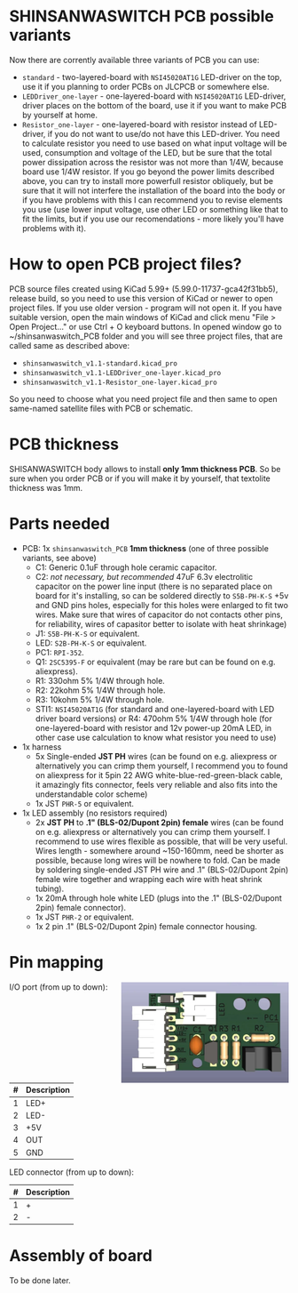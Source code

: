 # SHINSANWASWITCH PCB possible variants

Now there are corrently available three variants of PCB you can use:
- `standard` - two-layered-board with `NSI45020AT1G` LED-driver on the top, use it if you planning to order PCBs on JLCPCB or somewhere else.
- `LEDDriver_one-layer` - one-layered-board with `NSI45020AT1G` LED-driver, driver places on the bottom of the board, use it if you want to make PCB by yourself at home.
- `Resistor_one-layer` - one-layered-board with resistor instead of LED-driver, if you do not want to use/do not have this LED-driver. You need to calculate resistor you need to use based on what input voltage will be used, consumption and voltage of the LED, but be sure that the total power dissipation across the resistor was not more than 1/4W, because board use 1/4W resistor. If you go beyond the power limits described above, you can try to install more powerfull resistor obliquely, but be sure that it will not interfere the installation of the board into the body or if you have problems with this I can recommend you to revise elements you use (use lower input voltage, use other LED or something like that to fit the limits, but if you use our recomendations - more likely you'll have problems with it).

# How to open PCB project files?
PCB source files created using KiCad 5.99+ (5.99.0-11737-gca42f31bb5), release build, so you need to use this version of KiCad or newer to open project files. If you use older version - program will not open it.
If you have suitable version, open the main windows of KiCad and click menu "File > Open Project..." or use  Ctrl + O keyboard buttons. In opened window go to ~/shinsanwaswitch_PCB folder and you will see three project files, that are called same as described above:
- `shinsanwaswitch_v1.1-standard.kicad_pro`
- `shinsanwaswitch_v1.1-LEDDriver_one-layer.kicad_pro`
- `shinsanwaswitch_v1.1-Resistor_one-layer.kicad_pro`

So you need to choose what you need project file and then same to open same-named satellite files with PCB or schematic.

# PCB thickness
SHISANWASWITCH body allows to install **only 1mm thickness PCB**. So be sure when you order PCB or if you will make it by yourself, that textolite thickness was 1mm.

# Parts needed

- PCB: 1x `shinsanwaswitch_PCB` **1mm thickness** (one of three possible variants, see above)
  - C1: Generic 0.1uF through hole ceramic capacitor.
  - C2: *not necessary, but recommended* 47uF 6.3v electrolitic capacitor on the power line input (there is no separated place on board for it's installing, so can be soldered directly to `S5B-PH-K-S` +5v and GND pins holes, especially for this holes were enlarged to fit two wires. Make sure that wires of capacitor do not contacts other pins, for reliability, wires of capasitor better to isolate with heat shrinkage)
  - J1: `S5B-PH-K-S` or equivalent.
  - LED: `S2B-PH-K-S` or equivalent.
  - PC1: `RPI-352`.
  - Q1: `2SC5395-F` or equivalent (may be rare but can be found on e.g. aliexpress).
  - R1: 330ohm 5% 1/4W through hole.
  - R2: 22kohm 5% 1/4W through hole.
  - R3: 10kohm 5% 1/4W through hole.
  - STI1: `NSI45020AT1G` (for standard and one-layered-board with LED driver board versions) or R4: 470ohm 5% 1/4W through hole (for one-layered-board with resistor and 12v power-up 20mA LED, in other case use calculation to know what resistor you need to use)
- 1x harness
  - 5x Single-ended **JST PH** wires (can be found on e.g. aliexpress or alternatively you can crimp them yourself, I recommend you to found on aliexpress for it 5pin 22 AWG white-blue-red-green-black cable, it amazingly fits connector, feels very reliable and also fits into the understandable color scheme)
  - 1x JST `PHR-5` or equivalent.
- 1x LED assembly (no resistors required)
  - 2x **JST PH** to **.1" (BLS-02/Dupont 2pin) female** wires (can be found on e.g. aliexpress or alternatively you can crimp them yourself. I recommend to use wires flexible as possible, that will be very useful. Wires length - somewhere around ~150-160mm, need be shorter as possible, because long wires will be nowhere to fold. Can be made by soldering single-ended JST PH wire and .1" (BLS-02/Dupont 2pin) female wire together and wrapping each wire with heat shrink tubing).
  - 1x 20mA through hole white LED (plugs into the .1" (BLS-02/Dupont 2pin) female connector).
  - 1x JST `PHR-2` or equivalent.
  - 1x 2 pin .1" (BLS-02/Dupont 2pin) female connector housing.
  
# Pin mapping

<img src="https://raw.githubusercontent.com/steelpuxnastik/SHINSANWASWITCH/version1.1/source/board.webp" align="right" alt="board" width=60% height=60% />


I/O port (from up to down):

| \#  | Description |
| --- | ----------- |
|  1  | LED+ |
|  2  | LED- |
|  3  | +5V |
|  4  | OUT |
|  5  | GND |

LED connector (from up to down):

| \#  | Description |
| --- | ----------- |
|  1  | + |
|  2  | - |

# Assembly of board

To be done later.